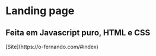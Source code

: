 <h1>Landing page</h1>
<h2>Feita em Javascript puro, HTML e CSS</h2>
[Site](https://o-fernando.com/#index)
